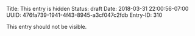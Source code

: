 Title: This entry is hidden
Status: draft
Date: 2018-03-31 22:00:56-07:00
UUID: 476fa739-1941-4f43-8945-a3cf047c2fdb
Entry-ID: 310

This entry should not be visible.